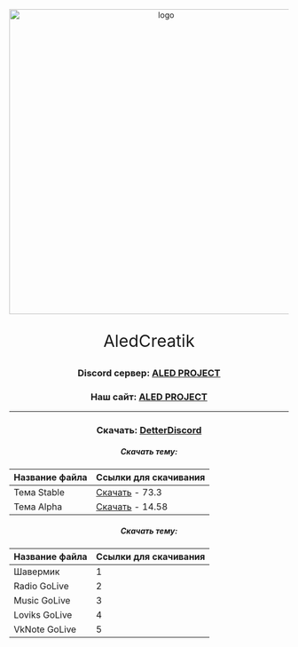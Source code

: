 <div id="logo" align="center">
<img src="https://i.imgur.com/0RGA4mn.png" alt="logo" style="width:550px;height:auto"> 
<p align="center" style="font-size:30px">AledCreatik</p>

### Discord сервер: [ALED PROJECT](https://discord.gg/5BM4XD3qxM)
### Наш сайт: [ALED PROJECT](https://aledproject.github.io)
---

### Скачать: [DetterDiscord](https://BetterDiscord.app)
##### Скачать тему: 
Название файла | Ссылки для скачивания
------------ | -------------
Тема Stable | [Скачать](https://github.com/ALEDPROJECT/ALED-THEME/releases/download/R-Stable/aledproject-relese.theme.css) - 73.3
Тема Alpha  | [Скачать](https://github.com/ALEDPROJECT/ALED-THEME/releases/download/A-14.58/aledproject-alpha.theme.css) - 14.58

##### Скачать тему: 
Название файла | Ссылки для скачивания
------------ | -------------
Шавермик      | 1 | [Пригласить бота](https://github.com/ALEDPROJECT/ALED-THEME/releases/download/R-Stable/aledproject-relese.theme.css)
Radio GoLive  | 2 | [Пригласить бота](https://github.com/ALEDPROJECT/ALED-THEME/releases/download/A-14.58/aledproject-alpha.theme.css)
Music GoLive  | 3 | [Пригласить бота](https://github.com/ALEDPROJECT/ALED-THEME/releases/download/A-14.58/aledproject-alpha.theme.css)
Loviks GoLive | 4 | [Пригласить бота](https://github.com/ALEDPROJECT/ALED-THEME/releases/download/A-14.58/aledproject-alpha.theme.css)
VkNote GoLive | 5 | [Пригласить бота](https://github.com/ALEDPROJECT/ALED-THEME/releases/download/A-14.58/aledproject-alpha.theme.css)
